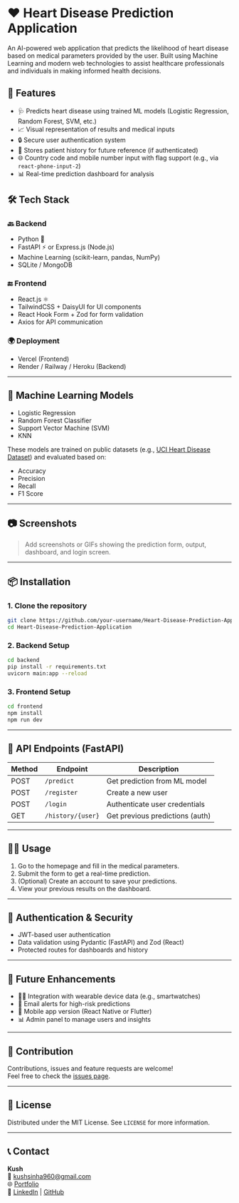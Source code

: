 # ❤️ Heart Disease Prediction Application

An AI-powered web application that predicts the likelihood of heart disease based on medical parameters provided by the user. Built using Machine Learning and modern web technologies to assist healthcare professionals and individuals in making informed health decisions.

## 🧠 Features

- 🩺 Predicts heart disease using trained ML models (Logistic Regression, Random Forest, SVM, etc.)
- 📈 Visual representation of results and medical inputs
- 🔒 Secure user authentication system
- 🧾 Stores patient history for future reference (if authenticated)
- 🌐 Country code and mobile number input with flag support (e.g., via `react-phone-input-2`)
- 📊 Real-time prediction dashboard for analysis

## 🛠️ Tech Stack

### 🔙 Backend
- Python 🐍
- FastAPI ⚡ or Express.js (Node.js)
- Machine Learning (scikit-learn, pandas, NumPy)
- SQLite / MongoDB

### 🔚 Frontend
- React.js ⚛️
- TailwindCSS + DaisyUI for UI components
- React Hook Form + Zod for form validation
- Axios for API communication

### 🌍 Deployment
- Vercel (Frontend)
- Render / Railway / Heroku (Backend)

---

## 🧪 Machine Learning Models

- Logistic Regression
- Random Forest Classifier
- Support Vector Machine (SVM)
- KNN

These models are trained on public datasets (e.g., [UCI Heart Disease Dataset](https://archive.ics.uci.edu/ml/datasets/heart+Disease)) and evaluated based on:
- Accuracy
- Precision
- Recall
- F1 Score

---

## 📷 Screenshots

> Add screenshots or GIFs showing the prediction form, output, dashboard, and login screen.

---

## 📦 Installation

### 1. Clone the repository

```bash
git clone https://github.com/your-username/Heart-Disease-Prediction-Application.git
cd Heart-Disease-Prediction-Application
```

### 2. Backend Setup

```bash
cd backend
pip install -r requirements.txt
uvicorn main:app --reload
```

### 3. Frontend Setup

```bash
cd frontend
npm install
npm run dev
```

---

## 📡 API Endpoints (FastAPI)

| Method | Endpoint            | Description                      |
|--------|---------------------|----------------------------------|
| POST   | `/predict`          | Get prediction from ML model     |
| POST   | `/register`         | Create a new user                |
| POST   | `/login`            | Authenticate user credentials    |
| GET    | `/history/{user}`   | Get previous predictions (auth)  |

---

## 🧑‍💻 Usage

1. Go to the homepage and fill in the medical parameters.
2. Submit the form to get a real-time prediction.
3. (Optional) Create an account to save your predictions.
4. View your previous results on the dashboard.

---

## 🔐 Authentication & Security

- JWT-based user authentication
- Data validation using Pydantic (FastAPI) and Zod (React)
- Protected routes for dashboards and history

---

## 🔮 Future Enhancements

- 🧑‍⚕️ Integration with wearable device data (e.g., smartwatches)
- 📧 Email alerts for high-risk predictions
- 📱 Mobile app version (React Native or Flutter)
- 📊 Admin panel to manage users and insights

---

## 🤝 Contribution

Contributions, issues and feature requests are welcome!  
Feel free to check the [issues page](https://github.com/your-username/Heart-Disease-Prediction-Application/issues).

---

## 📜 License

Distributed under the MIT License. See `LICENSE` for more information.

---

## 📞 Contact

**Kush**  
📧 kushsinha960@gmail.com  
🌐 [Portfolio](https://kush-portfolio52.netlify.app/)  
🔗 [LinkedIn](https://www.linkedin.com/in/kush-raman-sinha-z52/) | [GitHub](https://github.com/your-username)
